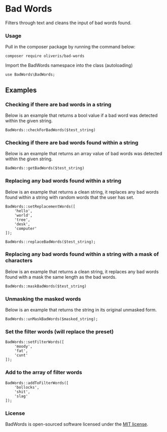 # Bad Words 
Filters through text and cleans the input of bad words found.

### Usage
<p>Pull in the composer package by running the command below:</p>

```
composer require oliveris/bad-words
```

<p>Import the BadWords namespace into the class (autoloading)</p>

```
use BadWords\BadWords;
```

## Examples

### Checking if there are bad words in a string
<p>Below is an example that returns a bool value if a bad word was detected within the given string.</p>

```
BadWords::checkForBadWords($test_string)
```

### Checking if there are bad words found within a string
<p>Below is an example that returns an array value of bad words was detected within the given string.</p>

```
BadWords::getBadWords($test_string)
```

### Replacing any bad words found within a string
<p>Below is an example that returns a clean string, it replaces any bad words found within a string with random words that the user has set.</p>

```
BadWords::setReplacementWords([
    'hello',
    'world',
    'tree',
    'desk',
    'computer'
]);

BadWords::replaceBadWords($test_string);
```

### Replacing any bad words found within a string with a mask of characters
<p>Below is an example that returns a clean string, it replaces any bad words found with a mask the same length as the bad words.</p>

```
BadWords::maskBadWords($test_string)
```

### Unmasking the masked words
<p>Below is an example that returns the string in its original unmasked form.</p>

```
BadWords::unMaskBadWords($masked_string);
```

### Set the filter words (will replace the preset)

```
BadWords::setFilterWords([
    'moody',
    'fat',
    'cunt'
]);
```

### Add to the array of filter words

```
BadWords::addToFilterWords([
    'bollocks',
    'shit',
    'slag'
]);
```

### License

BadWords is open-sourced software licensed under the [MIT license](https://opensource.org/licenses/MIT).